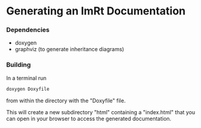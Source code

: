 # Generating an ImRt Documentation

### Dependencies

- doxygen
- graphviz (to generate inheritance diagrams)

### Building

In a terminal run
```bash
doxygen Doxyfile
```
from within the directory with the "Doxyfile" file.

This will create a new subdirectory "html" containing a "index.html" that you can open in your browser to access the generated documentation.
